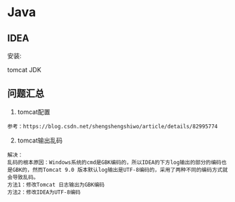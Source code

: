 # Java

## IDEA

安装:

tomcat
JDK
## 问题汇总
1. tomcat配置
```
参考：https://blog.csdn.net/shengshengshiwo/article/details/82995774
```
2. tomcat输出乱码
```
解决：
乱码的根本原因：Windows系统的cmd是GBK编码的，所以IDEA的下方log输出的部分的编码也是GBK的，然而Tomcat 9.0 版本默认log输出是UTF-8编码的，采用了两种不同的编码方式就会导致乱码。
方法1：修改Tomcat 日志输出为GBK编码
方法2：修改IDEA为UTF-8编码
```